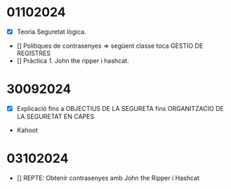 # 01102024

- [X] Teoria Seguretat lògica.
- [] Polítiques de contrasenyes => següent classe toca GESTIO DE REGISTRES
- [] Pràctica 1. John the ripper i hashcat.

# 30092024

- [x] Explicació fins a OBJECTIUS DE LA SEGURETA fins ORGANITZACIO DE LA SEGURETAT EN CAPES
- Kahoot

# 03102024

- [] REPTE: Obtenir contrasenyes amb John the Ripper i Hashcat
